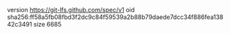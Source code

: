 version https://git-lfs.github.com/spec/v1
oid sha256:ff58a5fb08fbd3f2dc9c84f59539a2b88b79daede7dcc34f886fea13842c3491
size 6685
